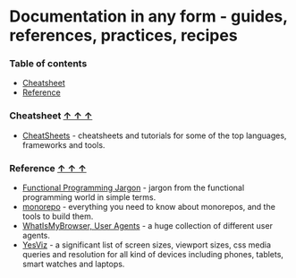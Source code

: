 # Documentation in any form - guides, references, practices, recipes

### Table of contents <a name="toc"></a>

* [Cheatsheet](#cheatsheet)
* [Reference](#reference)

### Cheatsheet <a name="cheatsheet"></a> [&#x2191;&nbsp;&#x2191;&nbsp;&#x2191;](#toc)

* [CheatSheets](https://github.com/devmount/CheatSheets) - cheatsheets and tutorials for some of the top languages, frameworks and tools.

### Reference <a name="reference"></a> [&#x2191;&nbsp;&#x2191;&nbsp;&#x2191;](#toc)

* [Functional Programming Jargon](https://github.com/hemanth/functional-programming-jargon) - jargon from the functional programming world in simple terms.
* [monorepo](https://monorepo.tools/) - everything you need to know about monorepos, and the tools to build them.
* [WhatIsMyBrowser, User Agents](https://developers.whatismybrowser.com/useragents/explore/) - a huge collection of different user agents.
* [YesViz](https://yesviz.com/) - a significant list of screen sizes, viewport sizes, css media queries and resolution for all kind of devices including phones, tablets, smart watches and laptops.
